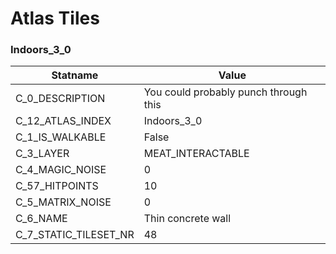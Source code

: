 

# Atlas Tiles





### Indoors_3_0
| Statname | Value | 
|  --  |  --  | 
| C_0_DESCRIPTION | You could probably punch through this | 
| C_12_ATLAS_INDEX | Indoors_3_0 | 
| C_1_IS_WALKABLE | False | 
| C_3_LAYER | MEAT_INTERACTABLE | 
| C_4_MAGIC_NOISE | 0 | 
| C_57_HITPOINTS | 10 | 
| C_5_MATRIX_NOISE | 0 | 
| C_6_NAME | Thin concrete wall | 
| C_7_STATIC_TILESET_NR | 48 | 

